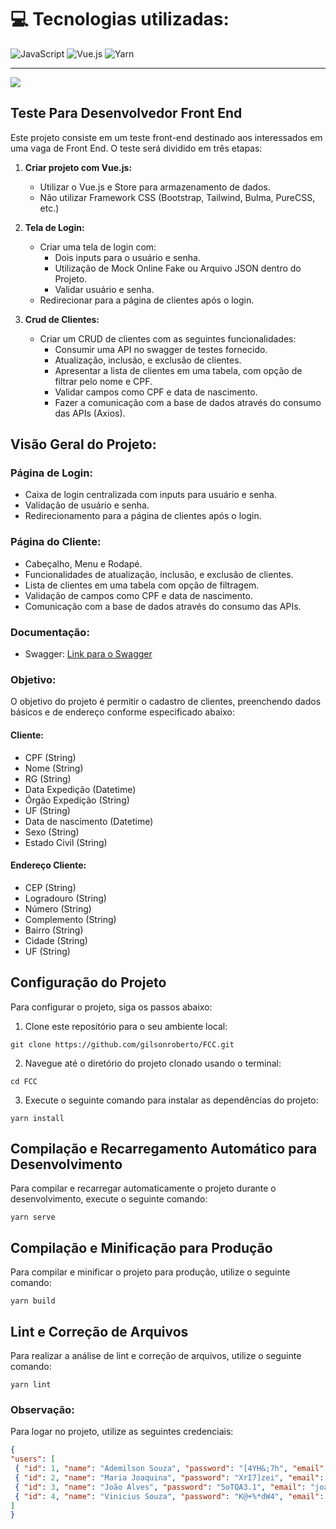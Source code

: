 # 💻 Tecnologias utilizadas:
![JavaScript](https://img.shields.io/badge/javascript-%23323330.svg?style=for-the-badge&logo=javascript&logoColor=%23F7DF1E) ![Vue.js](https://img.shields.io/badge/vue.js-%2335495e.svg?style=for-the-badge&logo=vuedotjs&logoColor=%234FC08D) ![Yarn](https://img.shields.io/badge/yarn-%232C8EBB.svg?style=for-the-badge&logo=yarn&logoColor=white)

---
[![](https://visitcount.itsvg.in/api?id=gilsonroberto&icon=0&color=0)](https://visitcount.itsvg.in)

## Teste Para Desenvolvedor Front End 

Este projeto consiste em um teste front-end destinado aos interessados em uma vaga de Front End. O teste será dividido em três etapas:

1. **Criar projeto com Vue.js:**
   - Utilizar o Vue.js e Store para armazenamento de dados.
   - Não utilizar Framework CSS (Bootstrap, Tailwind, Bulma, PureCSS, etc.)

2. **Tela de Login:**
   - Criar uma tela de login com:
     - Dois inputs para o usuário e senha.
     - Utilização de Mock Online Fake ou Arquivo JSON dentro do Projeto.
     - Validar usuário e senha.
   - Redirecionar para a página de clientes após o login.

3. **Crud de Clientes:**
   - Criar um CRUD de clientes com as seguintes funcionalidades:
     - Consumir uma API no swagger de testes fornecido.
     - Atualização, inclusão, e exclusão de clientes.
     - Apresentar a lista de clientes em uma tabela, com opção de filtrar pelo nome e CPF.
     - Validar campos como CPF e data de nascimento.
     - Fazer a comunicação com a base de dados através do consumo das APIs (Axios).

## Visão Geral do Projeto:

### Página de Login:
- Caixa de login centralizada com inputs para usuário e senha.
- Validação de usuário e senha.
- Redirecionamento para a página de clientes após o login.

### Página do Cliente:
- Cabeçalho, Menu e Rodapé.
- Funcionalidades de atualização, inclusão, e exclusão de clientes.
- Lista de clientes em uma tabela com opção de filtragem.
- Validação de campos como CPF e data de nascimento.
- Comunicação com a base de dados através do consumo das APIs.

### Documentação:
- Swagger: [Link para o Swagger](https://extranet.fcc.org.br/webapi/testecandidato/swagger/index.html)

### Objetivo:
O objetivo do projeto é permitir o cadastro de clientes, preenchendo dados básicos e de endereço conforme especificado abaixo:

#### Cliente:
- CPF (String)
- Nome (String)
- RG (String)
- Data Expedição (Datetime)
- Órgão Expedição (String)
- UF (String)
- Data de nascimento (Datetime)
- Sexo (String)
- Estado Civil (String)

#### Endereço Cliente:
- CEP (String)
- Logradouro (String)
- Número (String)
- Complemento (String)
- Bairro (String)
- Cidade (String)
- UF (String)

## Configuração do Projeto

Para configurar o projeto, siga os passos abaixo:

1. Clone este repositório para o seu ambiente local:
```
git clone https://github.com/gilsonroberto/FCC.git
```

2. Navegue até o diretório do projeto clonado usando o terminal:
```
cd FCC
```

3. Execute o seguinte comando para instalar as dependências do projeto:
```
yarn install
```

## Compilação e Recarregamento Automático para Desenvolvimento

Para compilar e recarregar automaticamente o projeto durante o desenvolvimento, execute o seguinte comando:

```
yarn serve
```

## Compilação e Minificação para Produção

Para compilar e minificar o projeto para produção, utilize o seguinte comando:
```
yarn build
```

## Lint e Correção de Arquivos

Para realizar a análise de lint e correção de arquivos, utilize o seguinte comando:
```
yarn lint
```

### Observação:

Para logar no projeto, utilize as seguintes credenciais:

```json
{
"users": [
 { "id": 1, "name": "Ademilson Souza", "password": "[4YH&;7h", "email": "ademilson@ademilson.com" },
 { "id": 2, "name": "Maria Joaquina", "password": "XrI7]zei", "email": "maria@maria.com" },
 { "id": 3, "name": "João Alves", "password": "5oTQA3.1", "email": "joao@joao.com" },
 { "id": 4, "name": "Vinicius Souza", "password": "K@+%*dW4", "email": "vinicius@vinicius.com" }
]
}

